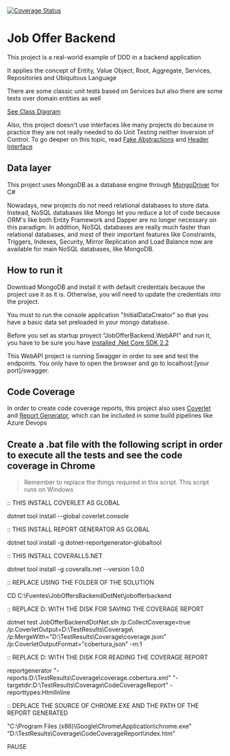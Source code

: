 [![Coverage Status](https://coveralls.io/repos/github/diegofox2/jobofferbackend/badge.svg)](https://coveralls.io/github/diegofox2/jobofferbackend)

# Job Offer Backend

This project is a real-world example of DDD in a backend application

It applies the concept of Entity, Value Object, Root, Aggregate, Services, Repositories and Ubiquitous Language

There are some classic unit tests based on Services but also there are some tests over domain entities as well

[See Class Diagram](https://drive.google.com/file/d/1uShlMMqiRUyP1xUp-wJ1Lpi65frffNCy/view?usp=sharing)

Also, this project doesn't use interfaces like many projects do because  in practice they are not really needed to do Unit Testing neither Inversion of Control. To go deeper on this topic, read  [Fake Abstractions](https://medium.com/@dcamacho31/foreword-224a02be04f8) and [Header Interface](https://martinfowler.com/bliki/HeaderInterface.html)


## Data layer
This project uses MongoDB as a database engine through [MongoDriver](https://docs.mongodb.com/drivers/csharp) for C#

Nowadays, new projects do not need relational databases to store data. Instead, NoSQL databases like Mongo let you reduce a lot of code because ORM's like both Entity Framework and Dapper are no longer necessary on this paradigm.
In addition, NoSQL databases are really much faster than relational databases, and most of their important features like Constraints, Triggers, Indexes, Security, Mirror Replication and Load Balance now are available for main NoSQL databases, like MongoDB.

## How to run it

Download MongoDB and install it with default credentials because the project use it as it is. Otherwise, you will need to update the credentials into the project.

You must to run the console application "InitialDataCreator" so that you have a basic data set preloaded in your mongo database.

Before you set as startup proyect "JobOfferBackend.WebAPI" and run it, you have to be sure you have [installed .Net Core SDK 2.2](https://dotnet.microsoft.com/download/dotnet/thank-you/sdk-2.2.207-windows-x64-installer)

This WebAPI project is running Swagger in order to see and test the endpoints. You only have to open the browser and go to localhost:[your port]/swagger.

## Code Coverage
In order to create code coverage reports, this project also uses [Coverlet](https://github.com/coverlet-coverage/coverlet) and [Report Generator](https://danielpalme.github.io/ReportGenerator/), which can be included in some build pipelines like Azure Devops


## Create a .bat file with the following script in order to execute all the tests and see the code coverage in Chrome

> Remember to replace the things required in this script. This script runs on Windows

:: THIS INSTALL COVERLET AS GLOBAL

dotnet tool install --global coverlet.console 

:: THIS INSTALL REPORT GENERATOR AS GLOBAL

dotnet tool install -g dotnet-reportgenerator-globaltool 

:: THIS INSTALL COVERALLS.NET

dotnet tool install -g coveralls.net --version 1.0.0 


:: REPLACE USING THE FOLDER OF THE SOLUTION

CD C:\Fuentes\JobOffersBackendDotNet\jobofferbackend


:: REPLACE D: WITH THE DISK FOR SAVING THE COVERAGE REPORT

dotnet test JobOfferBackendDotNet.sln /p:CollectCoverage=true /p:CoverletOutput=D:\TestResults\Coverage\ /p:MergeWith="D:\TestResults\Coverage\coverage.json" /p:CoverletOutputFormat=\"cobertura,json\" -m:1

:: REPLACE D: WITH THE DISK FOR READING THE COVERAGE REPORT

reportgenerator "-reports:D:\TestResults\Coverage\coverage.cobertura.xml" "-targetdir:D:\TestResults\Coverage\CodeCoverageReport" -reporttypes:HtmlInline


:: DEPLACE THE SOURCE OF CHROME.EXE AND THE PATH OF THE REPORT GENERATED

"C:\Program Files (x86)\Google\Chrome\Application\chrome.exe" "D:\TestResults\Coverage\CodeCoverageReport\index.htm"

PAUSE
